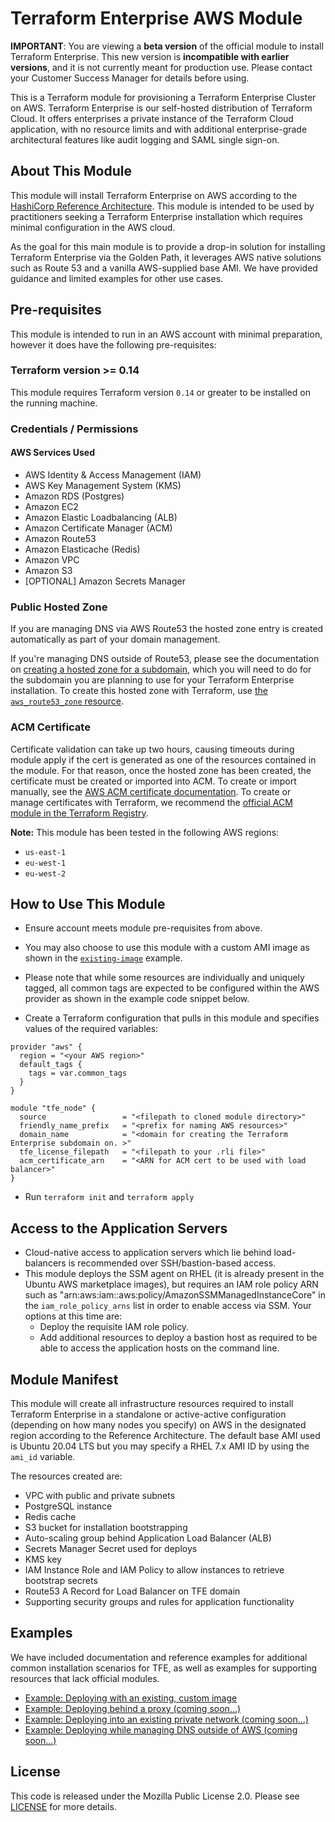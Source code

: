 # Terraform Enterprise AWS Module

**IMPORTANT**: You are viewing a **beta version** of the official module to install Terraform Enterprise. This new version is **incompatible with earlier versions**, and it is not currently meant for production use. Please contact your Customer Success Manager for details before using.

This is a Terraform module for provisioning a Terraform Enterprise Cluster on AWS. Terraform Enterprise is our self-hosted distribution of Terraform Cloud. It offers enterprises a private instance of the Terraform Cloud application, with no resource limits and with additional enterprise-grade architectural features like audit logging and SAML single sign-on.

## About This Module

This module will install Terraform Enterprise on AWS according to the [HashiCorp Reference Architecture](https://www.terraform.io/docs/enterprise/before-installing/reference-architecture/aws.html). This module is intended to be used by practitioners seeking a Terraform Enterprise installation which requires minimal configuration in the AWS cloud.

As the goal for this main module is to provide a drop-in solution for installing Terraform Enterprise via the Golden Path, it leverages AWS native solutions such as Route 53 and a vanilla AWS-supplied base AMI. We have provided guidance and limited examples for other use cases.

## Pre-requisites

This module is intended to run in an AWS account with minimal preparation, however it does have the following pre-requisites:

### Terraform version >= 0.14

This module requires Terraform version `0.14` or greater to be installed on the running machine.

### Credentials / Permissions

#### AWS Services Used

- AWS Identity & Access Management (IAM)
- AWS Key Management System (KMS)
- Amazon RDS (Postgres)
- Amazon EC2
- Amazon Elastic Loadbalancing (ALB)
- Amazon Certificate Manager (ACM)
- Amazon Route53
- Amazon Elasticache (Redis)
- Amazon VPC
- Amazon S3
- [OPTIONAL] Amazon Secrets Manager

### Public Hosted Zone

If you are managing DNS via AWS Route53 the hosted zone entry is created automatically as part of your domain management.

If you're managing DNS outside of Route53, please see the documentation on [creating a hosted zone for a subdomain](https://docs.aws.amazon.com/Route53/latest/DeveloperGuide/dns-routing-traffic-for-subdomains.html), which you will need to do for the subdomain you are planning to use for your Terraform Enterprise installation. To create this hosted zone with Terraform, use [the `aws_route53_zone` resource](https://registry.terraform.io/providers/hashicorp/aws/latest/docs/resources/route53_zone).

### ACM Certificate

Certificate validation can take up two hours, causing timeouts during module apply if the cert is generated as one of the resources contained in the module. For that reason, once the hosted zone has been created, the certificate must be created or imported into ACM. To create or import manually, see the [AWS ACM certificate documentation](https://docs.aws.amazon.com/acm/latest/userguide/gs.html). To create or manage certificates with Terraform, we recommend the [official ACM module in the Terraform Registry](https://registry.terraform.io/modules/terraform-aws-modules/acm/aws/latest).

**Note:** This module has been tested in the following AWS regions:

- `us-east-1`
- `eu-west-1`
- `eu-west-2`

## How to Use This Module

- Ensure account meets module pre-requisites from above.
- You may also choose to use this module with a custom AMI image as shown in the [`existing-image`](./examples/existing-image) example.
- Please note that while some resources are individually and uniquely tagged, all common tags are expected to be configured within the AWS provider as shown in the example code snippet below.

- Create a Terraform configuration that pulls in this module and specifies values
  of the required variables:

```hcl
provider "aws" {
  region = "<your AWS region>"
  default_tags {
    tags = var.common_tags
  }
}

module "tfe_node" {
  source                 = "<filepath to cloned module directory>"
  friendly_name_prefix   = "<prefix for naming AWS resources>"
  domain_name            = "<domain for creating the Terraform Enterprise subdomain on. >"
  tfe_license_filepath   = "<filepath to your .rli file>"
  acm_certificate_arn    = "<ARN for ACM cert to be used with load balancer>"
}
```

- Run `terraform init` and `terraform apply`

## Access to the Application Servers

- Cloud-native access to application servers which lie behind load-balancers is recommended over SSH/bastion-based access.
- This module deploys the SSM agent on RHEL (it is already present in the Ubuntu AWS marketplace images), but requires an IAM role policy ARN such as "arn:aws:iam::aws:policy/AmazonSSMManagedInstanceCore" in the `iam_role_policy_arns` list in order to enable access via SSM.  Your options at this time are:
  - Deploy the requisite IAM role policy.
  - Add additional resources to deploy a bastion host as required to be able to access the application hosts on the command line.

## Module Manifest

This module will create all infrastructure resources required to install Terraform Enterprise in a standalone or active-active configuration (depending on how many nodes you specify) on AWS in the designated region according to the Reference Architecture. The default base AMI used is Ubuntu 20.04 LTS but you may specify a RHEL 7.x AMI ID by using the `ami_id` variable.

The resources created are:

- VPC with public and private subnets
- PostgreSQL instance
- Redis cache
- S3 bucket for installation bootstrapping
- Auto-scaling group behind Application Load Balancer (ALB)
- Secrets Manager Secret used for deploys
- KMS key
- IAM Instance Role and IAM Policy to allow instances to retrieve bootstrap secrets
- Route53 A Record for Load Balancer on TFE domain
- Supporting security groups and rules for application functionality

## Examples

We have included documentation and reference examples for additional common installation scenarios for TFE, as well as examples for supporting resources that lack official modules.

- [Example: Deploying with an existing, custom image](./examples/existing-image)
- [Example: Deploying behind a proxy (coming soon...)](./examples/behind-proxy)
- [Example: Deploying into an existing private network (coming soon...)](./examples/existing-private-network)
- [Example: Deploying while managing DNS outside of AWS (coming soon...)](./examples/external-dns)

## License

This code is released under the Mozilla Public License 2.0. Please see [LICENSE](https://github.com/hashicorp/terraform-aws-terraform-enterprise/blob/main/LICENSE)
for more details.
